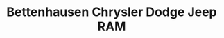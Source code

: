 ---
title: "Bettenhausen Chrysler Dodge Jeep RAM"
url: /lockport/bettenhausen-chrysler-dodge-jeep-ram/
shop: car
---